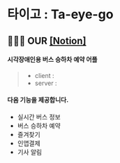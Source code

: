 # 타이고 : Ta-eye-go
## 👩🏻‍💻 OUR [[Notion]](https://www.notion.so/558305e5a82e4c25b28b7b07464b68ba)

#### 시각장애인용 버스 승하차 예약 어플
> - client  :
> - server :

#### 다음 기능을 제공합니다.
- 실시간 버스 정보
- 버스 승하차 예약
- 즐겨찾기
- 인앱결제
- 기사 알림
